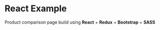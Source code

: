 # React Example

Product comparison page build using **React** + **Redux** + **Bootstrap** + **SASS**

